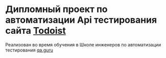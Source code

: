 # Дипломный проект по автоматизации Api тестирования сайта [Todoist](http://todoist.com/ru/)
Реализован во время обучения в Школе инженеров по автоматизации тестирования [qa.guru](http://qa.guru/)

